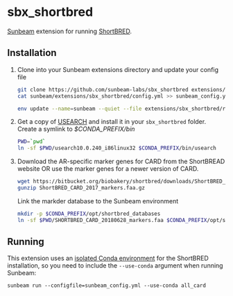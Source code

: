 # sbx_shortbred


[Sunbeam] extension for running [ShortBRED](http://huttenhower.sph.harvard.edu/shortbred).


## Installation

1. Clone into your Sunbeam extensions directory and update your config file

    ```bash
    git clone https://github.com/sunbeam-labs/sbx_shortbred extensions/sbx_shortbred
    cat sunbeam/extensions/sbx_shortbred/config.yml >> sunbeam_config.yml
    
    env update --name=sunbeam --quiet --file extensions/sbx_shortbred/requirements.txt
    ```

2. Get a copy of [USEARCH](https://www.drive5.com/usearch/download.html) and install it in your `sbx_shortbred` folder. Create a symlink to *$CONDA_PREFIX/bin*
    
    ```bash
    PWD=`pwd`
    ln -sf $PWD/usearch10.0.240_i86linux32 $CONDA_PREFIX/bin/usearch
    ```

3. Download the AR-specific marker genes for CARD from the ShortBREAD website OR use the marker genes for a newer version of CARD.

    ```bash
    wget https://bitbucket.org/biobakery/shortbred/downloads/ShortBRED_CARD_2017_markers.faa.gz
    gunzip ShortBRED_CARD_2017_markers.faa.gz
    ```
    
    Link the markder database to the Sunbeam environment
    ```bash
    mkdir -p $CONDA_PREFIX/opt/shortbred_databases
    ln -sf $PWD/SHORTBRED_CARD_20180628_markers.faa $CONDA_PREFIX/opt/shortbred_databases
    ```


## Running

This extension uses an [isolated Conda environment] for the ShortBRED
installation, so you need to include the `--use-conda` argument when running
Sunbeam:

    sunbeam run --configfile=sunbeam_config.yml --use-conda all_card

[Sunbeam]: https://github.com/sunbeam-labs/sunbeam
[ShortBRED]: http://huttenhower.sph.harvard.edu/shortbred
[isolated Conda environment]: http://snakemake.readthedocs.io/en/stable/snakefiles/deployment.html#integrated-package-management


